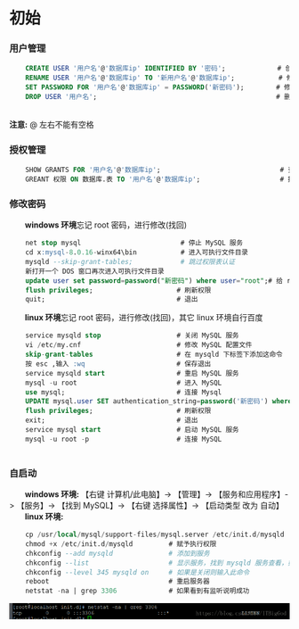 # 初始
### 用户管理


```sql
    CREATE USER '用户名'@'数据库ip' IDENTIFIED BY '密码';             # 创建新用户
    RENAME USER '用户名'@'数据库ip' TO '新用户名'@'数据库ip';           # 修改用户
    SET PASSWORD FOR '用户名'@'数据库ip' = PASSWORD('新密码');        # 修改密码
    DROP USER '用户名';                                             # 删除用户
    

```
**注意:** @ 左右不能有空格
### 授权管理


```sql
    SHOW GRANTS FOR '用户名'@'数据库ip';                              # 查看用户权限
    GREANT 权限 ON 数据库.表 TO '用户名'@'数据库ip';                    # 授权
```





### 修改密码
&emsp;&emsp;**windows 环境**忘记 root 密码，进行修改(找回)

```sql
    net stop mysql                         # 停止 MySQL 服务
    cd x:mysql-8.0.16-winx64\bin           # 进入可执行文件目录
    mysqld --skip-grant-tables;            # 跳过权限表认证
    新打开一个 DOS 窗口再次进入可执行文件目录
    update user set password=password("新密码") where user="root";# 给 root 设置新密码
    flush privileges;                     # 刷新权限
    quit;                                 # 退出
```
&emsp;&emsp;**linux 环境**忘记 root 密码，进行修改(找回)，其它 linux 环境自行百度

```sql
    service mysqld stop                   # 关闭 MySQL 服务
    vi /etc/my.cnf                        # 修改 MySQL 配置文件
    skip-grant-tables                     # 在 mysqld 下标签下添加这命令
    按 esc ,输入 :wq                       # 保存退出
    service mysqld start                  # 重启 MySQL 服务
    mysql -u root                         # 进入 MySQL
    use mysql;                            # 连接 Mysql
    UPDATE mysql.user SET authentication_string=password('新密码') where user='root';    # 修改密码
    flush privileges;                     # 刷新权限
    exit;                                 # 退出
    service mysql start                   # 启动 MySQL 服务
    mysql -u root -p                      # 连接 MySQL
    
```
### 自启动
&emsp;&emsp;**windows 环境:** 【右键 计算机/此电脑】-> 【管理】-> 【服务和应用程序】-> 【服务】-> 【找到 MySQL】-> 【右键 选择属性】-> 【启动类型 改为 自动】
&emsp;&emsp;**linux 环境:**
```sql
    cp /usr/local/mysql/support-files/mysql.server /etc/init.d/mysqld            # 拷贝并重命名
    chmod +x /etc/init.d/mysqld         # 赋予执行权限
    chkconfig --add mysqld              # 添加到服务
    chkconfig --list                    # 显示服务，找到 mysqld 服务查看，如果 3、4、5 是on/开启即成功
    chkconfig --level 345 mysqld on     # 如果是关闭则输入此命令
    reboot                              # 重启服务器
    netstat -na | grep 3306             # 如果看到有监听说明成功
```
![](/assets/20180702190816838.png)




















